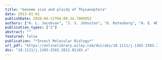 ```yaml
---
title: "Genome size and ploidy of Thysanoptera"
date: 2013-01-01
publishDate: 2020-06-12T04:08:34.706095Z
authors: ["A. L. Jacobson", "J. S. Johnston", "D. Rotenberg", "A. E. Whitfield", "W. Booth", "E. L. Vargo", "G. G. Kennedy"]
publication_types: ["2"]
abstract: ""
featured: false
publication: "*Insect Molecular Biology*"
url_pdf: "https://onlinelibrary.wiley.com/doi/abs/10.1111/j.1365-2583.2012.01165.x https://onlinelibrary.wiley.com/doi/full/10.1111/j.1365-2583.2012.01165.x"
doi: "10.1111/j.1365-2583.2012.01165.x"
---
```


